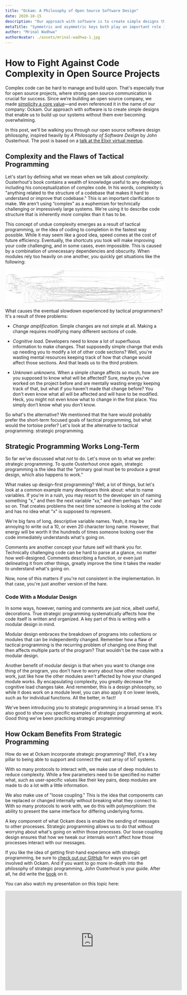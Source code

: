 ```yaml
---
title: "Ockam: A Philosophy of Open Source Software Design"
date: 2020-10-15
description: "Our approach with software is to create simple designs that enable us to build up our systems without them ever becoming overwhelming."
metaTitle: "Symmetric and asymmetric keys both play an important role in cryptography, the foundation of Internet security."
author: "Mrinal Wadhwa"
authorAvatar: ./assets/mrinal-wadhwa-1.jpg
---
```

# How to Fight Against Code Complexity in Open Source Projects

Complex code can be hard to manage and build upon. That's especially true for open source projects, where strong open source communication is crucial for success. Since we’re building an open source company, we made [simplicity a core value](https://www.ockam.io/learn/guides/team/values_and_virtues_on_the_Ockam_Team)—and even referenced it in the name of our company: Ockam. Our approach with software is to create simple designs that enable us to build up our systems without them ever becoming overwhelming.

In this post, we'll be walking you through our open source software design philosophy, inspired heavily by *A Philosophy of Software Design* by John Ousterhout. The post is based on a [talk at the Elixir virtual meetup](.assets/fight_complexity_in_software_design.pdf).

## Complexity and the Flaws of Tactical Programming

Let's start by defining what we mean when we talk about *complexity*. Ousterhout's book contains a wealth of knowledge useful to any developer, including his conceptualization of complex code. In his words, complexity is "anything related to the structure of a codebase that makes it hard to understand or improve that codebase." This is an important clarification to make. We aren't using “complex” as a euphemism for technically challenging or impressively large systems. We're using it to describe code structure that is inherently *more* complex than it has to be.

This concept of undue complexity emerges as a result of tactical programming, or the idea of coding to completion in the fastest way possible. While it may seem like a good idea, speed comes at the cost of future efficiency. Eventually, the shortcuts you took will make improving your code challenging, and in some cases, even impossible. This is caused by a combination of unnecessary dependencies and obscurity. When modules rely too heavily on one another, you quickly get situations like the following:

![Complex Code](./assets/complex_code.png)

What causes the eventual slowdown experienced by tactical programmers? It's a result of three problems:

* *Change amplification.* Simple changes are not simple at all. Making a change requires modifying many different sections of code.

* *Cognitive load.* Developers need to know a lot of superfluous information to make changes. That supposedly simple change that ends up needing you to modify a lot of other code sections? Well, you're wasting mental resources keeping track of how that change would affect those sections. And that leads us to the third problem.

* *Unknown unknowns.* When a simple change affects so much, how are you supposed to know what will be affected? Sure, maybe you've worked on the project before and are mentally wasting energy keeping track of that, but what if you haven't made that change before? You don't even know what all will be affected and will have to be modified. Heck, you might not even know what to change in the first place. You simply don’t know what you don’t know.

So what's the alternative? We mentioned that the hare would probably prefer the short-term focused goals of tactical programming, but what would the tortoise prefer? Let's look at the alternative to tactical programming: strategic programming.

## Strategic Programming Works Long-Term

So far we've discussed what *not* to do. Let's move on to what we prefer: strategic programming. To quote Ousterhout once again, strategic programming is the idea that the "primary goal must be to produce a great design, which also happens to work."

What makes up design-first programming? Well, a lot of things, but let's look at a common example many developers think about: what to name variables. If you're in a rush, you may resort to the developer sin of naming something "x," and then the next variable "xx," and then perhaps "xxx" and so on. That creates problems the next time someone is looking at the code and has no idea what "x" is supposed to represent.

We're big fans of long, descriptive variable names. Yeah, it may be annoying to write out a 10, or even 20 character long name. However, that energy will be worth it the hundreds of times someone looking over the code immediately understands what's going on.

Comments are another concept your future self will thank you for. Technically challenging code can be hard to parse at a glance, no matter how well-designed. Comments describing a function, or even just delineating it from other things, greatly improve the time it takes the reader to understand what's going on.

Now, none of this matters if you're not consistent in the implementation. In that case, you're just another version of the hare.

### Code With a Modular Design

In some ways, however, naming and comments are just nice, albeit useful, decorations. True strategic programming systematically affects how the code itself is written and organized. A key part of this is writing with a modular design in mind.

Modular design embraces the breakdown of programs into collections or modules that can be independently changed. Remember how a flaw of tactical programming is the recurring problem of changing one thing that then affects multiple parts of the program? That wouldn't be the case with a modular design.

Another benefit of modular design is that when you want to change one thing of the program, you don't have to worry about how other modules work, just like how the other modules aren't affected by how your changed module works. By encapsulating complexity, you greatly decrease the cognitive load changes take. And remember, this is a design philosophy, so while it does work on a module level, you can also apply it on lower levels, such as for individual functions. All the better, in fact!

We've been introducing you to strategic programming in a broad sense. It's also good to show you specific examples of strategic programming at work. Good thing we’ve been practicing strategic programming!

## How Ockam Benefits From Strategic Programming

How do we at Ockam incorporate strategic programming? Well, it's a key pillar to being able to support and connect the vast array of IoT systems.

With so many protocols to interact with, we make use of deep modules to reduce complexity. While a few parameters need to be specified no matter what, such as user-specific values like their key pairs, deep modules are made to do a lot with a little information.

We also make use of "loose coupling." This is the idea that components can be replaced or changed internally without breaking what they connect to. With so many protocols to work with, we do this with polymorphism: the ability to present the same interface for differing underlying forms.

A key component of what Ockam does is enable the sending of messages to other processes. Strategic programming allows us to do that without worrying about what's going on within those processes. Our loose coupling design ensures that how we tweak our internals won't affect how those processes interact with our messages.

If you like the idea of getting first-hand experience with strategic programming, be sure to [check out our GitHub](https://github.com/ockam-network/) for ways you can get involved with Ockam. And if you want to go more in-depth into the philosophy of strategic programming, John Ousterhout is your guide. After all, he did write the [book](https://www.amazon.com/Philosophy-Software-Design-John-Ousterhout/dp/1732102201) on it.

You can also watch my presentation on this topic here:

<iframe width="560" height="315" src="https://www.youtube.com/embed/W2CdtvIlQCQ" frameborder="0" allow="accelerometer; autoplay; clipboard-write; encrypted-media; gyroscope; picture-in-picture" allowfullscreen></iframe>
